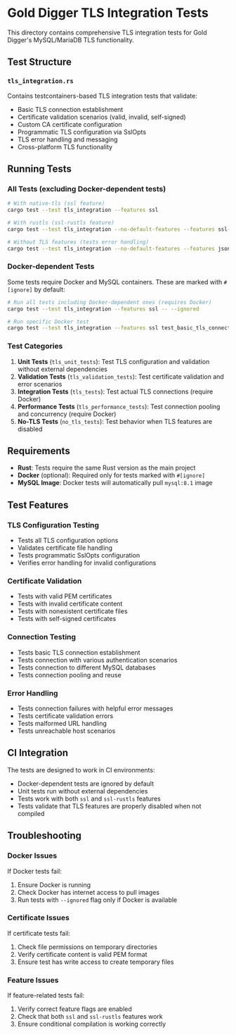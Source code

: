 # Gold Digger TLS Integration Tests

This directory contains comprehensive TLS integration tests for Gold Digger's MySQL/MariaDB TLS functionality.

## Test Structure

### `tls_integration.rs`

Contains testcontainers-based TLS integration tests that validate:

- Basic TLS connection establishment
- Certificate validation scenarios (valid, invalid, self-signed)
- Custom CA certificate configuration
- Programmatic TLS configuration via SslOpts
- TLS error handling and messaging
- Cross-platform TLS functionality

## Running Tests

### All Tests (excluding Docker-dependent tests)

```bash
# With native-tls (ssl feature)
cargo test --test tls_integration --features ssl

# With rustls (ssl-rustls feature)
cargo test --test tls_integration --no-default-features --features ssl-rustls

# Without TLS features (tests error handling)
cargo test --test tls_integration --no-default-features --features json,csv
```

### Docker-dependent Tests

Some tests require Docker and MySQL containers. These are marked with `#[ignore]` by default:

```bash
# Run all tests including Docker-dependent ones (requires Docker)
cargo test --test tls_integration --features ssl -- --ignored

# Run specific Docker test
cargo test --test tls_integration --features ssl test_basic_tls_connection_establishment -- --ignored
```

### Test Categories

1. **Unit Tests** (`tls_unit_tests`): Test TLS configuration and validation without external
   dependencies
2. **Validation Tests** (`tls_validation_tests`): Test certificate validation and error scenarios
3. **Integration Tests** (`tls_tests`): Test actual TLS connections (require Docker)
4. **Performance Tests** (`tls_performance_tests`): Test connection pooling and concurrency (require
   Docker)
5. **No-TLS Tests** (`no_tls_tests`): Test behavior when TLS features are disabled

## Requirements

- **Rust**: Tests require the same Rust version as the main project
- **Docker** (optional): Required only for tests marked with `#[ignore]`
- **MySQL Image**: Docker tests will automatically pull `mysql:8.1` image

## Test Features

### TLS Configuration Testing

- Tests all TLS configuration options
- Validates certificate file handling
- Tests programmatic SslOpts configuration
- Verifies error handling for invalid configurations

### Certificate Validation

- Tests with valid PEM certificates
- Tests with invalid certificate content
- Tests with nonexistent certificate files
- Tests with self-signed certificates

### Connection Testing

- Tests basic TLS connection establishment
- Tests connection with various authentication scenarios
- Tests connection to different MySQL databases
- Tests connection pooling and reuse

### Error Handling

- Tests connection failures with helpful error messages
- Tests certificate validation errors
- Tests malformed URL handling
- Tests unreachable host scenarios

## CI Integration

The tests are designed to work in CI environments:

- Docker-dependent tests are ignored by default
- Unit tests run without external dependencies
- Tests work with both `ssl` and `ssl-rustls` features
- Tests validate that TLS features are properly disabled when not compiled

## Troubleshooting

### Docker Issues

If Docker tests fail:

1. Ensure Docker is running
2. Check Docker has internet access to pull images
3. Run tests with `--ignored` flag only if Docker is available

### Certificate Issues

If certificate tests fail:

1. Check file permissions on temporary directories
2. Verify certificate content is valid PEM format
3. Ensure test has write access to create temporary files

### Feature Issues

If feature-related tests fail:

1. Verify correct feature flags are enabled
2. Check that both `ssl` and `ssl-rustls` features work
3. Ensure conditional compilation is working correctly
